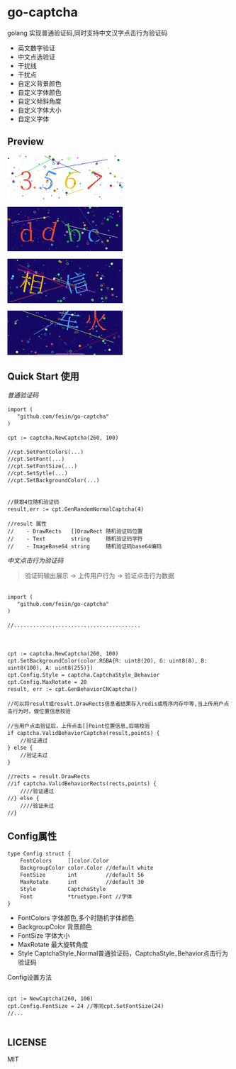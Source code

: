 # go-captcha
golang 实现普通验证码,同时支持中文汉字点击行为验证码

- 英文数字验证
- 中文点选验证
- 干扰线
- 干扰点
- 自定义背景颜色
- 自定义字体颜色
- 自定义倾斜角度
- 自定义字体大小
- 自定义字体

## Preview

![](./previews/test_0.png) 

![](./previews/test_1.png) 

![](./previews/test_2.png)

![](./previews/test_3.png)


## Quick Start 使用

*普通验证码*
```
import (
   "github.com/feiin/go-captcha"
)

cpt := captcha.NewCaptcha(260, 100)

//cpt.SetFontColors(...)
//cpt.SetFont(...)
//cpt.SetFontSize(...)
//cpt.SetSytle(...)
//cpt.SetBackgroundColor(...)


//获取4位随机验证码
result,err := cpt.GenRandomNormalCaptcha(4)

//result 属性
//    - DrawRects   []DrawRect 随机验证码位置
//	  - Text        string     随机验证码字符
//	  - ImageBase64 string     随机验证码base64编码

```

*中文点击行为验证码*

> 验证码输出展示 -> 上传用户行为 -> 验证点击行为数据

```

import (
   "github.com/feiin/go-captcha"
)

//........................................



cpt := captcha.NewCaptcha(260, 100)
cpt.SetBackgroundColor(color.RGBA{R: uint8(20), G: uint8(8), B: uint8(100), A: uint8(255)})
cpt.Config.Style = captcha.CaptchaStyle_Behavior
cpt.Config.MaxRotate = 20
result, err := cpt.GenBehaviorCNCaptcha()

//可以将result或result.DrawRects信息者结果存入redis或程序内存中等,当上传用户点击行为时，做位置信息校验

//当用户点击验证后，上传点击[]Point位置信息,后端校验
if captcha.ValidBehaviorCaptcha(result,points) {
    //验证通过
} else {
    //验证未过
}

//rects = result.DrawRects
//if captcha.ValidBehaviorRects(rects,points) {
    ////验证通过
//} else {
    ////验证未过
//}

```


## Config属性

```
type Config struct {
	FontColors     []color.Color
	BackgroupColor color.Color //default white
	FontSize       int         //default 56
	MaxRotate      int         //default 30
	Style          CaptchaStyle
	Font           *truetype.Font //字体
}
```
- FontColors 字体颜色,多个时随机字体颜色
- BackgroupColor 背景颜色
- FontSize 字体大小
- MaxRotate 最大旋转角度
- Style CaptchaStyle_Normal普通验证码，CaptchaStyle_Behavior点击行为验证码


Config设置方法
```

cpt := NewCaptcha(260, 100)
cpt.Config.FontSize = 24 //等同cpt.SetFontSize(24)
//... 


```

## LICENSE
MIT